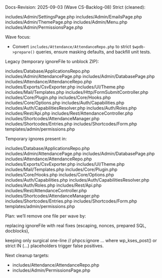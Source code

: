 Docs-Revision: 2025-09-03 (Wave CS-Backlog-08)
Strict (cleaned):

includes/Admin/SettingsPage.php
includes/Admin/EmailsPage.php
includes/Admin/ThemePage.php
includes/Admin/Menu.php
includes/Admin/PermissionsPage.php

Wave focus:
- Convert `includes/Attendance/AttendanceRepo.php` to strict `$wpdb->prepare()` queries, ensure masking defaults, and backfill unit tests.

Legacy (temporary ignoreFile to unblock ZIP):

includes/Database/ApplicationsRepo.php
includes/Admin/AttendancePage.php
includes/Admin/DatabasePage.php
includes/Attendance/AttendanceRepo.php
includes/Exports/CsvExporter.php
includes/UI/Theme.php
includes/Mail/Templates.php
includes/Http/FormSubmitController.php
includes/Core/Plugin.php
includes/Core/Hooks.php
includes/Core/Options.php
includes/Auth/Capabilities.php
includes/Auth/CapabilitiesResolver.php
includes/Auth/Roles.php
includes/Rest/Api.php
includes/Rest/AttendanceController.php
includes/Shortcodes/AttendanceManager.php
includes/Shortcodes/Entries.php
includes/Shortcodes/Form.php
templates/admin/permissions.php

Temporary ignores present in:

includes/Database/ApplicationsRepo.php
includes/Admin/AttendancePage.php
includes/Admin/DatabasePage.php
includes/Attendance/AttendanceRepo.php
includes/Exports/CsvExporter.php
includes/UI/Theme.php
includes/Mail/Templates.php
includes/Core/Plugin.php
includes/Core/Hooks.php
includes/Core/Options.php
includes/Auth/Capabilities.php
includes/Auth/CapabilitiesResolver.php
includes/Auth/Roles.php
includes/Rest/Api.php
includes/Rest/AttendanceController.php
includes/Shortcodes/AttendanceManager.php
includes/Shortcodes/Entries.php
includes/Shortcodes/Form.php
templates/admin/permissions.php

Plan:
we’ll remove one file per wave by:

replacing ignoreFile with real fixes (escaping, nonces, prepared SQL, docblocks),

keeping only surgical one-line // phpcs:ignore … where wp_kses_post() or strict IN (…) placeholders trigger false positives.

Next cleanup targets:
- includes/Attendance/AttendanceRepo.php
- includes/Admin/PermissionsPage.php
